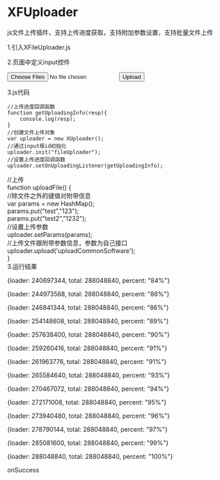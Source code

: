# XFUploader
js文件上传插件，支持上传进度获取，支持附加参数设置，支持批量文件上传

1.引入XFileUploader.js

2.页面中定义input控件

<input type="file" name="files" id="fileUploader" multiple/>    

<input type="button" onclick="uploadFile()" value="Upload" />    

3.js代码

    //上传进度回调函数  
    function getUploadingInfo(resp){  
        console.log(resp);  
    }  
    //创建文件上传对象  
    var uploader = new XUploader();  
    //通过input框id初始化  
    uploader.init("fileUploader");  
    //设置上传进度回调函数  
    uploader.setOnUploadingListener(getUploadingInfo);  
   //上传  
    function uploadFile() {    
      //除文件之外的键值对附带信息  
      var params = new HashMap();  
      params.put("test","123");  
      params.put("test2","1232");  
      //设置上传参数  
      uploader.setParams(params);  
      //上传文件跟附带参数信息，参数为自己接口  
      uploader.upload('uploadCommonSoftware');  
    }    
3.运行结果

{loader: 240697344, total: 288048840, percent: "84%"}

{loader: 244973568, total: 288048840, percent: "86%"}

{loader: 246841344, total: 288048840, percent: "86%"}

{loader: 254148608, total: 288048840, percent: "89%"}

{loader: 257638400, total: 288048840, percent: "90%"}

{loader: 259260416, total: 288048840, percent: "91%"}

{loader: 261963776, total: 288048840, percent: "91%"}

{loader: 265584640, total: 288048840, percent: "93%"}

{loader: 270467072, total: 288048840, percent: "94%"}

{loader: 272171008, total: 288048840, percent: "95%"}

{loader: 273940480, total: 288048840, percent: "96%"}

{loader: 278790144, total: 288048840, percent: "97%"}

{loader: 285081600, total: 288048840, percent: "99%"}

{loader: 288048840, total: 288048840, percent: "100%"}

onSuccess

